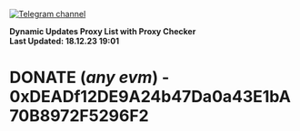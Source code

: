 [![Telegram channel](https://img.shields.io/endpoint?url=https://runkit.io/damiankrawczyk/telegram-badge/branches/master?url=https://t.me/n4z4v0d)](https://t.me/n4z4v0d) 

**Dynamic Updates Proxy List with Proxy Checker**  
**Last Updated: 18.12.23 19:01**

# DONATE (_any evm_) - 0xDEADf12DE9A24b47Da0a43E1bA70B8972F5296F2
